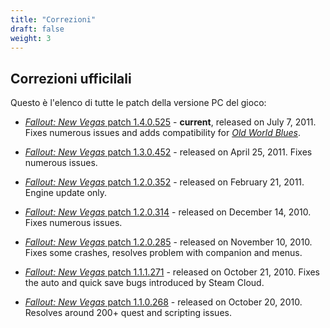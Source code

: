 ```yaml
---
title: "Correzioni"
draft: false
weight: 3
---
```



## Correzioni ufficilali


Questo è l'elenco di tutte le patch della versione PC del gioco:

* [*Fallout: New Vegas* patch 1.4.0.525] - **current**, released on
    July 7, 2011. Fixes numerous issues and adds compatibility for *[Old
    World Blues]*.
* [*Fallout: New Vegas* patch 1.3.0.452] - released on April 25, 2011.
    Fixes numerous issues.
* [*Fallout: New Vegas* patch 1.2.0.352] - released on February
    21, 2011. Engine update only.
* [*Fallout: New Vegas* patch 1.2.0.314] - released on December
    14, 2010. Fixes numerous issues.
* [*Fallout: New Vegas* patch 1.2.0.285] - released on November
    10, 2010. Fixes some crashes, resolves problem with companion and
    menus.
* [*Fallout: New Vegas* patch 1.1.1.271] - released on October
    21, 2010. Fixes the auto and quick save bugs introduced by Steam
    Cloud.
* [*Fallout: New Vegas* patch 1.1.0.268] - released on October
    20, 2010. Resolves around 200+ quest and scripting issues.

  [*Fallout: New Vegas* patch 1.4.0.525]: http://fallout.wikia.com/wiki/Fallout:_New_Vegas_patch_1.4.0.525
    "wikilink"
  [Old World Blues]: https://fallout.wikia.com/wiki/Old_World_Blues_(add-on)
  [*Fallout: New Vegas* patch 1.3.0.452]: http://fallout.wikia.com/wiki/Fallout:_New_Vegas_patch_1.3.0.452
  [*Fallout: New Vegas* patch 1.2.0.352]: http://fallout.wikia.com/wiki/Fallout:_New_Vegas_patch_1.2.0.352
  [*Fallout: New Vegas* patch 1.2.0.314]: http://fallout.wikia.com/wiki/Fallout:_New_Vegas_patch_1.2.0.31x
  [*Fallout: New Vegas* patch 1.2.0.285]: http://fallout.wikia.com/wiki/Fallout:_New_Vegas_patch_1.2.0.285
  [*Fallout: New Vegas* patch 1.1.1.271]: http://fallout.wikia.com/wiki/Fallout:_New_Vegas_patch_1.1.1.271
  [*Fallout: New Vegas* patch 1.1.0.268]: http://fallout.wikia.com/wiki/Fallout:_New_Vegas_patch_1.1.0